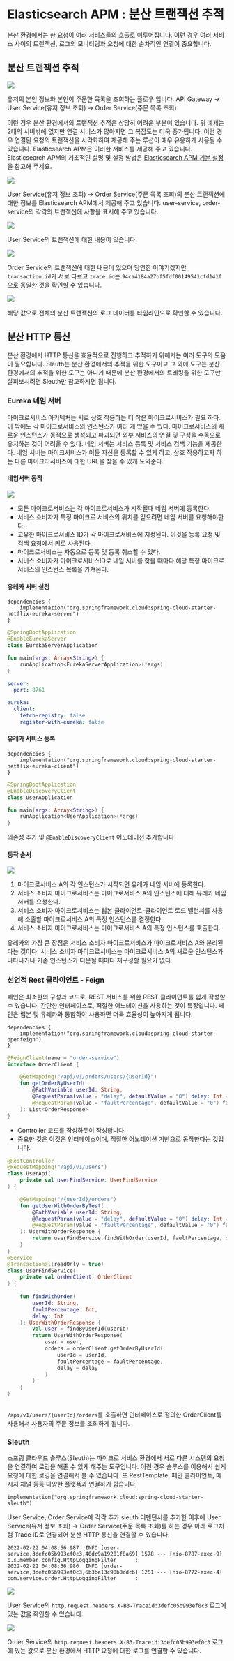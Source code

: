 # Elasticsearch APM : 분산 트랜잭션 추적

분산 환경에서는 한 요청이 여러 서비스들의 호출로 이루어집니다. 이런 경우 여러 서비스 사이의 트랜잭션, 로그의 모니터링과 요청에 대한 순차적인 연결이 중요합니다.

## 분산 트랜잭션 추적

![](https://raw.githubusercontent.com/cheese10yun/blog-sample/master/spring-msa/docs/images/apm-2-2.png)

유저의 본인 정보와 본인이 주문한 목록을 조회하는 플로우 입니다. API Gateway -> User Service(유저 정보 조회) -> Order Service(주문 목록 조회)

이런 경우 분산 환경에서의 트랜잭션 추적은 상당히 어려운 부분이 있습니다. 위 예제는 2대의 서버밖에 없지만 연결 서비스가 많아지면 그 복잡도는 더욱 증가됩니다. 이런 경우 연결된 요청의 트랜잭션을 시각화하여 제공해 주는 루션이 매우 유용하게 사용될 수 있습니다. Elasticsearch APM은 이러한 서비스를 제공해 주고 있습니다. Elasticsearch APM의 기초적인 설명 및 설정 방법은 [Elasticsearch APM 기본 설정](https://cheese10yun.github.io/elk-apm-1/)을 참고해 주세요.


![](https://raw.githubusercontent.com/cheese10yun/blog-sample/master/spring-msa/docs/images/apm-2-1.png)

User Service(유저 정보 조회) -> Order Service(주문 목록 조회)의 분산 트랜잭션에 대한 정보를 Elasticsearch APM에서 제공해 주고 있습니다. user-service, order-service의 각각의 트랜잭션에 사항을 표시해 주고 있습니다.

![](https://raw.githubusercontent.com/cheese10yun/blog-sample/master/spring-msa/docs/images/apm-2-3.png)

User Service의 트랜잭션에 대한 내용이 있습니다.

![](https://raw.githubusercontent.com/cheese10yun/blog-sample/master/spring-msa/docs/images/apm-2-4.png)

Order Service의 트랜잭션에 대한 내용이 있으며 당연한 이야기겠지만 `transaction.id`가 서로 다르고 `trace.id`는 `94ca4184a27bf5fdf00149541cfd141f`으로 동일한 것을 확인할 수 있습니다. 

![](https://raw.githubusercontent.com/cheese10yun/blog-sample/master/spring-msa/docs/images/apm-2-5.png)

해당 값으로 전체의 분산 트랜잭션의 로그 데이터를 타임라인으로 확인할 수 있습니다.

## 분산 HTTP 통신

분산 환경에서 HTTP 통신을 효율적으로 진행하고 추적하기 위해서는 여러 도구의 도움이 필요합니다. Sleuth는 분산 환경에서의 추적을 위한 도구이고 그 외에 도구는 분산 환경에서의 추적을 위한 도구는 아니기 때문에 분산 환경에서의 트레킹을 위한 도구만 살펴보시려면 Sleuth만 참고하시면 됩니다.

### Eureka 네임 서버

마이크로서비스 아키텍처는 서로 상호 작용하는 더 작은 마이크로서비스가 필요 하다. 이 밖에도 각 마이크로서비스의 인스턴스가 여러 개 있을 수 있다. 마이크로서비스의 새로운 인스턴스가 동적으로 생성되고 파괴되면 외부 서비스의 연결 및 구성을 수동으로 유지하는 것이 어려울 수 있다. 네임 서버는 서비스 등록 및 서비스 검색 기능을 제공한다. 네임 서버는 마이크서비스가 이들 자신을 등록할 수 있게 하고, 상호 작용하고자 하는 다른 마이크러서비스에 대한 URL을 찾을 수 있게 도와준다.


#### 네임서버 동작

![](https://github.com/cheese10yun/msa-study-sample/raw/master/static/name-server.png)

* 모든 마이크로서비스는 각 마이크로서비스가 시작될때 네임 서버에 등록한다.
* 서비스 소비자가 특정 마이크로 서비스의 위치를 얻으려면 네임 서버를 요청해야한다.
* 고유한 마이크로서비스 ID가 각 마이크로서비스에 지정된다. 이것을 등록 요청 및 검색 요청에서 키로 사용된다.
* 마이크로서비스는 자동으로 등록 및 등록 취소할 수 있다.
* 서비스 소비자가 마이크로서비스ID로 네임 서버를 찾을 때마다 해당 특정 마이크로서비스의 인스턴스 목록을 가져온다.

#### 유레카 서버 설정

```
dependencies {
    implementation("org.springframework.cloud:spring-cloud-starter-netflix-eureka-server")
}
```

```kotlin
@SpringBootApplication
@EnableEurekaServer
class EurekaServerApplication

fun main(args: Array<String>) {
    runApplication<EurekaServerApplication>(*args)
}
```

```yml
server:
  port: 8761

eureka:
  client:
    fetch-registry: false
    register-with-eureka: false

```

#### 유레카 서비스 등록

```
dependencies {
    implementation("org.springframework.cloud:spring-cloud-starter-netflix-eureka-client")
}
```

```kotlin
@SpringBootApplication
@EnableDiscoveryClient
class UserApplication

fun main(args: Array<String>) {
    runApplication<UserApplication>(*args)
}
```
의존성 추가 및 `@EnableDiscoveryClient` 어노테이션 추가합니다


#### 동작 순서
![](https://github.com/cheese10yun/msa-study-sample/raw/master/static/eureka-dashboard.png)

1. 마이크로서비스 A의 각 인스턴스가 시작되면 유레카 네임 서버에 등록한다.
2. 서비스 소비자 마이크로서비스는 마이크로서비스 A의 인스턴스에 대해 유레카 네임 서버를 요청한다.
3. 서비스 소비자 마이크로서비스는 립본 클라이언트-클라이언트 로드 밸런서를 사용해 소출할 마이크로서비스 A의 특정 인스턴스를 결정한다.
4. 서비스 소비자 마이크로서비스는 마이크로서비스 A의 특정 인스턴스를 호출한다.

유레카의 가장 큰 장점은 서비스 소비자 마이크로서비스가 마이크로서비스 A와 분리된다는 것이다. 서비스 소비자 마이크로서비스는 마이크로서비스 A의 새로운 인스턴스가 나타나거나 기존 인스턴스가 디운될 때마다 재구성할 필요가 없다.


### 선언적 Rest 클라이언트 - Feign

페인은 최소한의 구성과 코드로, REST 서비스를 위한 REST 클라이언트를 쉽게 작성할 수 있습니다. 간단한 인터페이스로, 적절한 어노테이션을 사용하는 것이 특징입니다. 페인은 립본 및 유레카와 통합하여 사용하면 더욱 효율성이 높아지게 됩니다.

```
dependencies {
    implementation("org.springframework.cloud:spring-cloud-starter-openfeign")
}
```

```kotlin
@FeignClient(name = "order-service")
interface OrderClient {

    @GetMapping("/api/v1/orders/users/{userId}")
    fun getOrderByUserId(
        @PathVariable userId: String,
        @RequestParam(value = "delay", defaultValue = "0") delay: Int = 0,
        @RequestParam(value = "faultPercentage", defaultValue = "0") faultPercentage: Int = 0
    ): List<OrderResponse>
}
```
* Controller 코드를 작성하듯이 작성합니다.
* 중요한 것은 이것은 인터페이스이며, 적절한 어노테이션 기반으로 동작한다는 것입니다.


```kotlin
@RestController
@RequestMapping("/api/v1/users")
class UserApi(
    private val userFindService: UserFindService
) {

    @GetMapping("/{userId}/orders")
    fun getUserWithOrderByTest(
        @PathVariable userId: String,
        @RequestParam(value = "delay", defaultValue = "0") delay: Int = 0,
        @RequestParam(value = "faultPercentage", defaultValue = "0") faultPercentage: Int = 0
    ): UserWithOrderResponse {
        return userFindService.findWithOrder(userId, faultPercentage, delay)
    }
}
@Service
@Transactional(readOnly = true)
class UserFindService(
    private val orderClient: OrderClient
) {
    
    fun findWithOrder(
        userId: String,
        faultPercentage: Int,
        delay: Int
    ): UserWithOrderResponse {
        val user = findByUserId(userId)
        return UserWithOrderResponse(
            user = user,
            orders = orderClient.getOrderByUserId(
                userId = userId,
                faultPercentage = faultPercentage,
                delay = delay
            )
        )
    }
}
  
```
`/api/v1/users/{userId}/orders`를 호출하면 인터페이스로 정의한 OrderClient를 사용해서 사용자의 주문 정보를 조회하게 됩니다.

### Sleuth

스프링 클라우드 슬루스(Sleuth)는 마이크로 서비스 환경에서 서로 다른 시스템의 요청을 연결하여 로깅을 해줄 수 있게 해주는 도구입니다. 이런 경우 슬루스를 이용해서 쉽게 요청에 대한 로깅을 연결해서 볼 수 있습니다. 또 RestTemplate, 페인 클라이언트, 메시지 채널 등등 다양한 플랫폼과 연결하기 쉽습니다. 

```
implementation("org.springframework.cloud:spring-cloud-starter-sleuth")
```
User Service, Order Service에 각각 추가 sleuth 디펜던시를 추가한 이후에 User Service(유저 정보 조회) -> Order Service(주문 목록 조회)를 하는 경우 아래 로그처럼 Trace ID로 연결되어 분산 HTTP 통신을 연결할 수 있습니다.

```
2022-02-22 04:08:56.987  INFO [user-service,3defc05b993ef0c3,40dc9a19201f8a69] 1578 --- [nio-8787-exec-9] c.s.member.config.HttpLoggingFilter      :
2022-02-22 04:08:56.986  INFO [order-service,3defc05b993ef0c3,6b3be13c90b8cdcb] 1251 --- [nio-8772-exec-4] com.service.order.HttpLoggingFilter      :
```

![](https://raw.githubusercontent.com/cheese10yun/blog-sample/master/spring-msa/docs/images/apm-2-6.png)

User Service의 `http.request.headers.X-B3-Traceid:3defc05b993ef0c3` 로그에 있는 값을 확인할 수 있습니다.

![](https://raw.githubusercontent.com/cheese10yun/blog-sample/master/spring-msa/docs/images/apm-2-7.png)

Order Service의 `http.request.headers.X-B3-Traceid:3defc05b993ef0c3` 로그에 있는 값으로 분산 환경에서 HTTP 요청에 대한 로그를 연결할 수 있습니다.